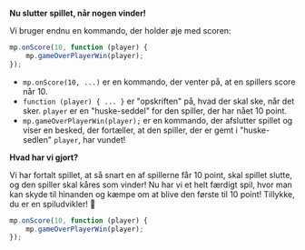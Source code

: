 **Nu slutter spillet, når nogen vinder!**

Vi bruger endnu en kommando, der holder øje med scoren:

```typescript
mp.onScore(10, function (player) {
    mp.gameOverPlayerWin(player);
});
```

* `mp.onScore(10, ...)` er en kommando, der venter på, at en spillers score når 10.
* `function (player) { ... }` er "opskriften" på, hvad der skal ske, når det sker. `player` er en "huske-seddel" for den spiller, der har nået 10 point.
* `mp.gameOverPlayerWin(player);` er en kommando, der afslutter spillet og viser en besked, der fortæller, at den spiller, der er gemt i "huske-sedlen" `player`, har vundet!

**Hvad har vi gjort?**

Vi har fortalt spillet, at så snart en af spillerne får 10 point, skal spillet slutte, og den spiller skal kåres som vinder! Nu har vi et helt færdigt spil, hvor man kan skyde til hinanden og kæmpe om at blive den første til 10 point! Tillykke, du er en spiludvikler! 🎉

```typescript
mp.onScore(10, function (player) {
    mp.gameOverPlayerWin(player);
});
```

